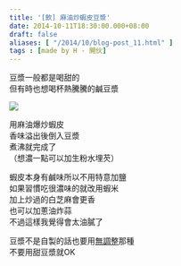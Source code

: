 ```yaml
---
title: '[飲] 麻油炒蝦皮豆漿'
date: 2014-10-11T18:30:00.000+08:00
draft: false
aliases: [ "/2014/10/blog-post_11.html" ]
tags : [made by H - 開伙]
---
```


豆漿一般都是喝甜的  
但有時也想喝杯熱騰騰的鹹豆漿  

[![](https://2.bp.blogspot.com/-ktEZplYLU-U/XE1QKnYt2kI/AAAAAAAAHEk/Ts4Ht2gJMmAo6Y5EIKSjfDHgQOUqa3cvgCLcBGAs/s640/15377806206_4bc4d5ff30_z.jpg)](https://2.bp.blogspot.com/-ktEZplYLU-U/XE1QKnYt2kI/AAAAAAAAHEk/Ts4Ht2gJMmAo6Y5EIKSjfDHgQOUqa3cvgCLcBGAs/s1600/15377806206_4bc4d5ff30_z.jpg)

用麻油爆炒蝦皮  
香味溢出後倒入豆漿  
煮沸就完成了  
（想濃一點可以加生粉水埋芡）  
  
蝦皮本身有鹹味所以不用特意加鹽  
如果習慣吃很濃味的就改用蝦米  
加上炒過的白芝麻會更香  
也可以加蔥油炸蒜  
不過這樣我覺得會太油膩了  
  
豆漿不是自製的話也要用[無調整](http://www.hidie.net/2014/10/soymilk-topvalu.html)那種  
不要用甜豆漿就OK